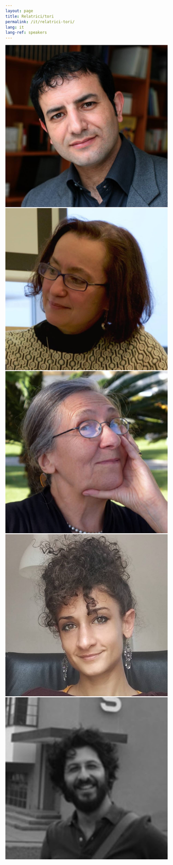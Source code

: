 ```yaml
---
layout: page
title: Relatrici/tori
permalink: /it/relatrici-tori/
lang: it
lang-ref: speakers
---
```


[![Amara Lakhous](/assets/speakers/Amara-Lakhous.jpg)]({{page.permalink}}Amara-Lakhous)
[![Loredana Polezzi](/assets/speakers/Loredana-Polezzi.jpg)]({{page.permalink}}Loredana-Polezzi)
[![Maria Nadotti](/assets/speakers/Maria-Nadotti.jpg)]({{page.permalink}}Maria-Nadotti)
[![Marie Moise](/assets/speakers/Marie-Moise.jpg)]({{page.permalink}}Marie-Moise)
[![Michele Sisto](/assets/speakers/Michele-Sisto.jpg)]({{page.permalink}}Michele-Sisto)